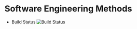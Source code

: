 # Software Engineering Methods

- Build Status [![Build Status](https://travis-ci.org/NangCherry/sem.svg?branch=master)](https://travis-ci.org/NangCherry/sem)
